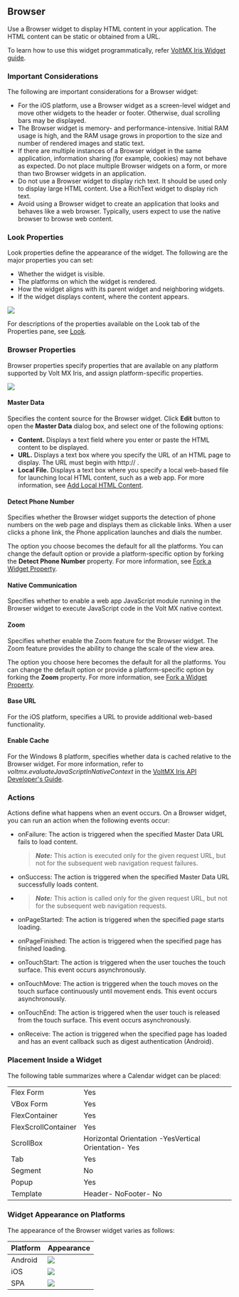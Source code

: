                            


Browser
-------

Use a Browser widget to display HTML content in your application. The HTML content can be static or obtained from a URL.

To learn how to use this widget programmatically, refer [VoltMX Iris Widget guide](../../../Iris/iris_widget_prog_guide/Content/Browser.md).

### Important Considerations

The following are important considerations for a Browser widget:

*   For the iOS platform, use a Browser widget as a screen-level widget and move other widgets to the header or footer. Otherwise, dual scrolling bars may be displayed.
*   The Browser widget is memory- and performance-intensive. Initial RAM usage is high, and the RAM usage grows in proportion to the size and number of rendered images and static text.
*   If there are multiple instances of a Browser widget in the same application, information sharing (for example, cookies) may not behave as expected. Do not place multiple Browser widgets on a form, or more than two Browser widgets in an application.
*   Do not use a Browser widget to display rich text. It should be used only to display large HTML content. Use a RichText widget to display rich text.
*   Avoid using a Browser widget to create an application that looks and behaves like a web browser. Typically, users expect to use the native browser to browse web content.

### Look Properties

Look properties define the appearance of the widget. The following are the major properties you can set:

*   Whether the widget is visible.
*   The platforms on which the widget is rendered.
*   How the widget aligns with its parent widget and neighboring widgets.
*   If the widget displays content, where the content appears.

![](Resources/Images/Browser.png)

For descriptions of the properties available on the Look tab of the Properties pane, see [Look](Look.md#Flex).

### Browser Properties

Browser properties specify properties that are available on any platform supported by Volt MX Iris, and assign platform-specific properties.

![](Resources/Images/browser_wsp.png)

#### Master Data

Specifies the content source for the Browser widget. Click **Edit** button to open the **Master Data** dialog box, and select one of the following options:

*   **Content.** Displays a text field where you enter or paste the HTML content to be displayed.
*   **URL.** Displays a text box where you specify the URL of an HTML page to display. The URL must begin with http:// .
*   **Local File.** Displays a text box where you specify a local web-based file for launching local HTML content, such as a web app. For more information, see [Add Local HTML Content](AddLocalHTMLContent.md).

#### Detect Phone Number

Specifies whether the Browser widget supports the detection of phone numbers on the web page and displays them as clickable links. When a user clicks a phone link, the Phone application launches and dials the number.

The option you choose becomes the default for all the platforms. You can change the default option or provide a platform-specific option by forking the **Detect Phone Number** property. For more information, see [Fork a Widget Property](Forking.md#fork-a-widget-property).

#### Native Communication

Specifies whether to enable a web app JavaScript module running in the Browser widget to execute JavaScript code in the Volt MX native context.


#### Zoom

Specifies whether enable the Zoom feature for the Browser widget. The Zoom feature provides the ability to change the scale of the view area.

The option you choose here becomes the default for all the platforms. You can change the default option or provide a platform-specific option by forking the **Zoom** property. For more information, see [Fork a Widget Property](Forking.md#fork-a-widget-property).

#### Base URL

For the iOS platform, specifies a URL to provide additional web-based functionality.

#### Enable Cache

For the Windows 8 platform, specifies whether data is cached relative to the Browser widget. For more information, refer to _voltmx.evaluateJavaScriptInNativeContext_ in the [VoltMX Iris API Developer's Guide](../../../Iris/iris_api_dev_guide/content/voltmx_functions.md).

### Actions

Actions define what happens when an event occurs. On a Browser widget, you can run an action when the following events occur:

*   onFailure: The action is triggered when the specified Master Data URL fails to load content.
    
    > **_Note:_** This action is executed only for the given request URL, but not for the subsequent web navigation request failures.
    
*   onSuccess: The action is triggered when the specified Master Data URL successfully loads content.
*   > **_Note:_** This action is called only for the given request URL, but not for the subsequent web navigation requests.
    
*   onPageStarted: The action is triggered when the specified page starts loading.
*   onPageFinished: The action is triggered when the specified page has finished loading.
*   onTouchStart: The action is triggered when the user touches the touch surface. This event occurs asynchronously.
*   onTouchMove: The action is triggered when the touch moves on the touch surface continuously until movement ends. This event occurs asynchronously.
*   onTouchEnd: The action is triggered when the user touch is released from the touch surface. This event occurs asynchronously.
*   onReceive: The action is triggered when the specified page has loaded and has an event callback such as digest authentication (Android).

### Placement Inside a Widget

The following table summarizes where a Calendar widget can be placed:

<table style="mc-table-style: url('Resources/TableStyles/Basic.css');" class="TableStyle-Basic" cellspacing="0"><colgroup><col class="TableStyle-Basic-Column-Column1"> <col class="TableStyle-Basic-Column-Column1"></colgroup><tbody><tr class="TableStyle-Basic-Body-Body1"><td class="TableStyle-Basic-BodyE-Column1-Body1">Flex Form</td><td class="TableStyle-Basic-BodyD-Column1-Body1">Yes</td></tr><tr class="TableStyle-Basic-Body-Body1"><td class="TableStyle-Basic-BodyE-Column1-Body1">VBox Form</td><td class="TableStyle-Basic-BodyD-Column1-Body1">Yes</td></tr><tr class="TableStyle-Basic-Body-Body1"><td class="TableStyle-Basic-BodyE-Column1-Body1">FlexContainer</td><td class="TableStyle-Basic-BodyD-Column1-Body1">Yes</td></tr><tr class="TableStyle-Basic-Body-Body1"><td class="TableStyle-Basic-BodyE-Column1-Body1">FlexScrollContainer</td><td class="TableStyle-Basic-BodyD-Column1-Body1">Yes</td></tr><tr class="TableStyle-Basic-Body-Body1"><td class="TableStyle-Basic-BodyE-Column1-Body1">ScrollBox</td><td class="TableStyle-Basic-BodyD-Column1-Body1">Horizontal Orientation -YesVertical Orientation- Yes</td></tr><tr class="TableStyle-Basic-Body-Body1"><td class="TableStyle-Basic-BodyE-Column1-Body1">Tab</td><td class="TableStyle-Basic-BodyD-Column1-Body1">Yes</td></tr><tr class="TableStyle-Basic-Body-Body1"><td class="TableStyle-Basic-BodyE-Column1-Body1">Segment</td><td class="TableStyle-Basic-BodyD-Column1-Body1">No</td></tr><tr class="TableStyle-Basic-Body-Body1"><td class="TableStyle-Basic-BodyE-Column1-Body1">Popup</td><td class="TableStyle-Basic-BodyD-Column1-Body1">Yes</td></tr><tr class="TableStyle-Basic-Body-Body1"><td class="TableStyle-Basic-BodyB-Column1-Body1">Template&nbsp;</td><td class="TableStyle-Basic-BodyA-Column1-Body1">Header- NoFooter- No</td></tr></tbody></table>

### Widget Appearance on Platforms

The appearance of the Browser widget varies as follows:

  
| Platform | Appearance |
| --- | --- |
| Android | ![](Resources/Images/bwand_232x252.png) |
| iOS | ![](Resources/Images/bwip_240x257.png) |
| SPA | ![](Resources/Images/bwtca_242x255.png) |


